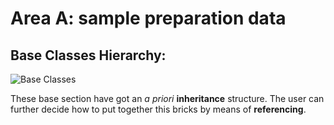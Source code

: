 # Area A: sample preparation data

## Base Classes Hierarchy:

![Base Classes](https://box.hu-berlin.de/f/4582a93e93314b5b8dbd/?dl=1)

These base section have got an <em>a priori</em> **inheritance** structure. The user can further decide how to put together this bricks by means of **referencing**. 
